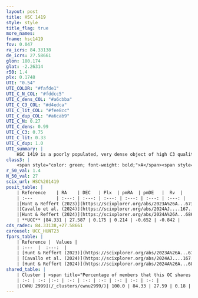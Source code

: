 ```yaml
---
layout: post
title: HSC 1419
style: style
title_flag: true
more_names: 
fname: hsc1419
fov: 0.047
ra_icrs: 84.33138
de_icrs: 27.58661
glon: 180.174
glat: -2.26314
r50: 1.4
plx: 0.1748
UTI: "0.54"
UTI_COLOR: "#fafde1"
UTI_C_N_COL: "#fddcc5"
UTI_C_dens_COL: "#a6cbba"
UTI_C_C3_COL: "#d4edca"
UTI_C_lit_COL: "#fee8cc"
UTI_C_dup_COL: "#a6cab9"
UTI_C_N: 0.27
UTI_C_dens: 0.99
UTI_C_C3: 0.75
UTI_C_lit: 0.33
UTI_C_dup: 1.0
UTI_summary: |
    HSC 1419 is a poorly populated, very dense object of high C3 quality. It was recently reported in the literature. This object shares a large percentage of members with a later reported entry.
class3: |
    <span style="color: green; font-weight: bold;">A</span><span style="color: #FFC300; font-weight: bold;">B</span>
r_50_val: 1.4
N_50_val: 27
scix_url: HSC%201419
posit_table: |
    | Reference    | RA    | DEC   | Plx  | pmRA  | pmDE   |  Rv  |
    | :---         | :---: | :---: | :---: | :---: | :---: | :---: |
    |[Hunt & Reffert (2023)](https://scixplorer.org/abs/2023A%26A...673A.114H) | 84.327 | 27.591 | 0.163 | 0.234 | -0.624 | -2.354 |
    |[Cavallo et al. (2024)](https://scixplorer.org/abs/2024AJ....167...12C) | 84.361 | 27.564 | 0.157 | -- | -- | -- |
    |[Hunt & Reffert (2024)](https://scixplorer.org/abs/2024A%26A...686A..42H) | 84.327 | 27.591 | 0.163 | 0.234 | -0.624 | -2.354 |
    | **UCC** |84.331 | 27.587 | 0.175 | 0.214 | -0.652 | -0.842 | 
cds_radec: 84.33138,+27.58661
carousel: UCC_HUNT23
fpars_table: |
    | Reference |  Values |
    | :---  |  :---:  |
    | [Hunt & Reffert (2023)](https://scixplorer.org/abs/2023A%26A...673A.114H) | `AV50=2.603, diffAV50=2.321, MOD50=14.023, logAge50=8.249` |
    | [Cavallo et al. (2024)](https://scixplorer.org/abs/2024AJ....167...12C) | `AV50=2.47, dMod50=13.4, logAge50=8.86, [Fe/H]50=-0.72` |
    | [Hunt & Reffert (2024)](https://scixplorer.org/abs/2024A%26A...686A..42H) | `MassJ=387.468` |
shared_table: |
    | Cluster | <span title="Percentage of members that this OC shares with the ones listed">%</span>   | RA   | DEC   | Plx   | pmRA  | pmDE  | Rv | UTI |
    | :-: | :-: |:-: | :-: | :-: | :-: | :-: | :-: | :-: |
    |[CWNU 2999](/_clusters/cwnu2999/)| 100.0 | 84.33 | 27.59 | 0.18 | 0.22 | -0.64 | -0.84 |0.12 |
---
```

